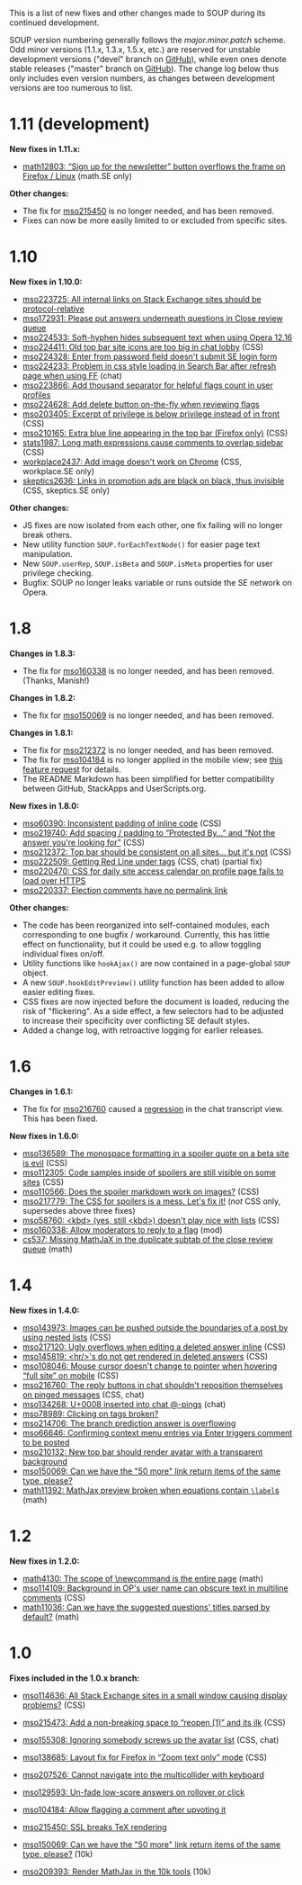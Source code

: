 This is a list of new fixes and other changes made to SOUP during its continued development.

SOUP version numbering generally follows the _major.minor.patch_ scheme.  Odd minor versions (1.1.x, 1.3.x, 1.5.x, etc.) are reserved for unstable development versions ("devel" branch on [GitHub][github]), while even ones denote stable releases ("master" branch on [GitHub][github]).  The change log below thus only includes even version numbers, as changes between development versions are too numerous to list.

1.11 (development)
==================

**New fixes in 1.11.x:**

* [math12803: “Sign up for the newsletter” button overflows the frame on Firefox / Linux](http://meta.math.stackexchange.com/q/12803) (math.SE only)

**Other changes:**

* The fix for [mso215450](http://meta.stackoverflow.com/q/215450) is no longer needed, and has been removed.
* Fixes can now be more easily limited to or excluded from specific sites.

1.10
====

**New fixes in 1.10.0:**

* [mso223725: All internal links on Stack Exchange sites should be protocol-relative](http://meta.stackoverflow.com/q/223725)
* [mso172931: Please put answers underneath questions in Close review queue](http://meta.stackoverflow.com/q/172931)
* [mso224533: Soft-hyphen hides subsequent text when using Opera 12.16](http://meta.stackoverflow.com/q/224533)
* [mso224411: Old top bar site icons are too big in chat lobby](http://meta.stackoverflow.com/q/224411) (CSS)
* [mso224328: Enter from password field doesn't submit SE login form](http://meta.stackoverflow.com/q/224328)
* [mso224233: Problem in css style loading in Search Bar after refresh page when using FF](http://meta.stackoverflow.com/q/224233) (chat)
* [mso223866: Add thousand separator for helpful flags count in user profiles](http://meta.stackoverflow.com/q/223866)
* [mso224628: Add delete button on-the-fly when reviewing flags](http://meta.stackoverflow.com/q/224628)
* [mso203405: Excerpt of privilege is below privilege instead of in front](http://meta.stackoverflow.com/q/203405) (CSS)
* [mso210165: Extra blue line appearing in the top bar (Firefox only)](http://meta.stackoverflow.com/q/210165) (CSS)
* [stats1987: Long math expressions cause comments to overlap sidebar](http://meta.stats.stackexchange.com/q/1987) (CSS)
* [workplace2437: Add image doesn't work on Chrome](http://meta.workplace.stackexchange.com/q/2437) (CSS, workplace.SE only)
* [skeptics2636: Links in promotion ads are black on black, thus invisible](http://meta.skeptics.stackexchange.com/q/2636) (CSS, skeptics.SE only)

**Other changes:**

* JS fixes are now isolated from each other, one fix failing will no longer break others.
* New utility function `SOUP.forEachTextNode()` for easier page text manipulation.
* New `SOUP.userRep`, `SOUP.isBeta` and `SOUP.isMeta` properties for user privilege checking.
* Bugfix: SOUP no longer leaks variable or runs outside the SE network on Opera.

1.8
===

**Changes in 1.8.3:**

* The fix for [mso160338](http://meta.stackoverflow.com/q/160338) is no longer needed, and has been removed.  (Thanks, Manish!)

**Changes in 1.8.2:**

* The fix for [mso150069](http://meta.stackoverflow.com/q/150069) is no longer needed, and has been removed.

**Changes in 1.8.1:**

* The fix for [mso212372](http://meta.stackoverflow.com/q/212372) is no longer needed, and has been removed.
* The fix for [mso104184](http://meta.stackoverflow.com/q/104184) is no longer applied in the mobile view; see [this feature request](http://meta.stackoverflow.com/q/213709) for details.
* The README Markdown has been simplified for better compatibility between GitHub, StackApps and UserScripts.org.

**New fixes in 1.8.0:**

* [mso60390: Inconsistent padding of inline code](http://meta.stackoverflow.com/q/60390) (CSS)
* [mso219740: Add spacing / padding to “Protected By…” and “Not the answer you're looking for”](http://meta.stackoverflow.com/q/219740) (CSS)
* [mso212372: Top bar should be consistent on all sites… but it's not](http://meta.stackoverflow.com/q/212372) (CSS)
* [mso222509: Getting Red Line under tags](http://meta.stackoverflow.com/q/222509) (CSS, chat) (partial fix)
* [mso220470: CSS for daily site access calendar on profile page fails to load over HTTPS](http://meta.stackoverflow.com/q/220470)
* [mso220337: Election comments have no permalink link](http://meta.stackoverflow.com/q/220337)

**Other changes:**

* The code has been reorganized into self-contained modules, each corresponding to one bugfix / workaround.  Currently, this has little effect on functionality, but it could be used e.g. to allow toggling individual fixes on/off.
* Utility functions like <code>hookAjax()</code> are now contained in a page-global <code>SOUP</code> object.
* A new <code>SOUP.hookEditPreview()</code> utility function has been added to allow easier editing fixes.
* CSS fixes are now injected before the document is loaded, reducing the risk of "flickering".  As a side effect, a few selectors had to be adjusted to increase their specificity over conflicting SE default styles.
* Added a change log, with retroactive logging for earlier releases.

1.6
===

**Changes in 1.6.1:**

* The fix for [mso216760](http://meta.stackoverflow.com/q/216760) caused a [regression](http://meta.stackoverflow.com/q/221733) in the chat transcript view.  This has been fixed.

**New fixes in 1.6.0:**

* [mso136589: The monospace formatting in a spoiler quote on a beta site is evil](http://meta.stackoverflow.com/q/136589) (CSS)
* [mso112305: Code samples inside of spoilers are still visible on some sites](http://meta.stackoverflow.com/q/112305) (CSS)
* [mso110566: Does the spoiler markdown work on images?](http://meta.stackoverflow.com/q/110566) (CSS)
* [mso217779: The CSS for spoilers is a mess. Let's fix it!](http://meta.stackoverflow.com/q/217779) (*not* CSS only, supersedes above three fixes)
* [mso58760: &lt;kbd&gt; (yes, still &lt;kbd&gt;) doesn't play nice with lists](http://meta.stackoverflow.com/q/58760) (CSS)
* [mso160338: Allow moderators to reply to a flag](http://meta.stackoverflow.com/q/160338) (mod)
* [cs537: Missing MathJaX in the duplicate subtab of the close review queue](http://meta.cs.stackexchange.com/q/537) (math)

1.4
===

**New fixes in 1.4.0:**

* [mso143973: Images can be pushed outside the boundaries of a post by using nested lists](http://meta.stackoverflow.com/q/143973) (CSS)
* [mso217120: Ugly overflows when editing a deleted answer inline](http://meta.stackoverflow.com/q/217120) (CSS)
* [mso145819: &lt;hr/&gt;'s do not get rendered in deleted answers](http://meta.stackoverflow.com/q/145819) (CSS)
* [mso108046: Mouse cursor doesn't change to pointer when hovering “full site” on mobile](http://meta.stackoverflow.com/q/108046) (CSS)
* [mso216760: The reply buttons in chat shouldn't reposition themselves on pinged messages](http://meta.stackoverflow.com/q/216760) (CSS, chat)
* [mso134268: U+0008 inserted into chat @-pings](http://meta.stackoverflow.com/q/134268) (chat)
* [mso78989: Clicking on tags broken?](http://meta.stackoverflow.com/q/78989)
* [mso214706: The branch prediction answer is overflowing](http://meta.stackoverflow.com/q/214706)
* [mso66646: Confirming context menu entries via Enter triggers comment to be posted](http://meta.stackoverflow.com/q/66646)
* [mso210132: New top bar should render avatar with a transparent background](http://meta.stackoverflow.com/q/210132)
* [mso150069: Can we have the "50 more" link return items of the same type, please?](http://meta.stackoverflow.com/q/150069) 
* [math11392: MathJax preview broken when equations contain `\label`s](http://meta.math.stackexchange.com/q/11392) (math)

1.2
===

**New fixes in 1.2.0:**

* [math4130: The scope of \newcommand is the entire page](http://meta.math.stackexchange.com/q/4130) (math)
* [mso114109: Background in OP's user name can obscure text in multiline comments](http://meta.stackoverflow.com/q/114109) (CSS)
* [math11036: Can we have the suggested questions' titles parsed by default?](http://meta.math.stackexchange.com/q/11036) (math)

1.0
===

**Fixes included in the 1.0.x branch:**

* [mso114636: All Stack Exchange sites in a small window causing display problems?](http://meta.stackoverflow.com/q/114636) (CSS)
* [mso215473: Add a non-breaking space to “reopen (1)” and its ilk](http://meta.stackoverflow.com/q/215473) (CSS)
* [mso155308: Ignoring somebody screws up the avatar list](http://meta.stackoverflow.com/q/155308) (CSS, chat)
* [mso138685: Layout fix for Firefox in “Zoom text only” mode](http://meta.stackoverflow.com/q/138685) (CSS)
* [mso207526: Cannot navigate into the multicollider with keyboard](http://meta.stackoverflow.com/q/207526)
* [mso129593: Un-fade low-score answers on rollover or click](http://meta.stackoverflow.com/q/129593)
* [mso104184: Allow flagging a comment after upvoting it](http://meta.stackoverflow.com/q/104184)
* [mso215450: SSL breaks TeX rendering](http://meta.stackoverflow.com/q/215450)
* [mso150069: Can we have the "50 more" link return items of the same type, please?](http://meta.stackoverflow.com/q/150069) (10k)
* [mso209393: Render MathJax in the 10k tools](http://meta.stackoverflow.com/q/209393) (10k)

   [github]: https://github.com/vyznev/soup "SOUP repository on GitHub"
